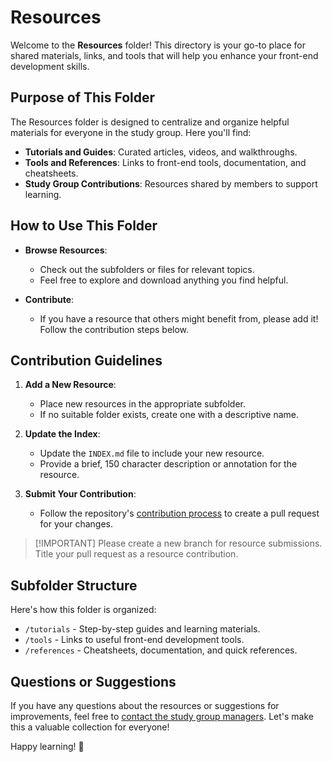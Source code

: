 # Resources

Welcome to the **Resources** folder! This directory is your go-to place for shared materials, links, and tools that will help you enhance your front-end development skills.

## Purpose of This Folder

The Resources folder is designed to centralize and organize helpful materials for everyone in the study group. Here you'll find:

- **Tutorials and Guides**: Curated articles, videos, and walkthroughs.
- **Tools and References**: Links to front-end tools, documentation, and cheatsheets.
- **Study Group Contributions**: Resources shared by members to support learning.

## How to Use This Folder

- **Browse Resources**:
  - Check out the subfolders or files for relevant topics.
  - Feel free to explore and download anything you find helpful.

- **Contribute**:
  - If you have a resource that others might benefit from, please add it! Follow the contribution steps below.

## Contribution Guidelines

1. **Add a New Resource**:

    - Place new resources in the appropriate subfolder.
    - If no suitable folder exists, create one with a descriptive name.

2. **Update the Index**:

    - Update the `INDEX.md` file to include your new resource.
    - Provide a brief, 150 character description or annotation for the resource.

3. **Submit Your Contribution**:

    - Follow the repository's [contribution process](../README.md#how-to-contribute) to create a pull request for your changes.

> [!IMPORTANT] Please create a new branch for resource submissions. Title your pull request as a resource contribution.

## Subfolder Structure

Here's how this folder is organized:

- `/tutorials` - Step-by-step guides and learning materials.
- `/tools` - Links to useful front-end development tools.
- `/references` - Cheatsheets, documentation, and quick references.

## Questions or Suggestions

If you have any questions about the resources or suggestions for improvements, feel free to [contact the study group managers](../README.md#contact). Let's make this a valuable collection for everyone!

Happy learning! 🚀
